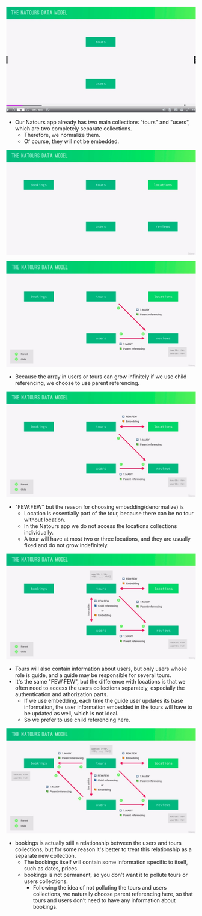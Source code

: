 ![Alt main collections](pic/01.jpg)

- Our Natours app already has two main collections "tours" and "users", which are two completely separate collections.
  - Therefore, we normalize them.
  - Of course, they will not be embedded.

![Alt other collections](pic/02.jpg)

![Alt tours/users to reviews](pic/03.jpg)

- Because the array in users or tours can grow infinitely if we use child referencing, we choose to use parent referencing.

![Alt tours to locations](pic/04.jpg)

- "FEW:FEW" but the reason for choosing embedding(denormalize) is
  - Location is essentially part of the tour, because there can be no tour without location.
  - In the Natours app we do not access the locations collections individually.
  - A tour will have at most two or three locations, and they are usually fixed and do not grow indefinitely.

![Alt tours to users](pic/05.jpg)

- Tours will also contain information about users, but only users whose role is guide, and a guide may be responsible for several tours.
- It's the same "FEW:FEW", but the difference with locations is that we often need to access the users collections separately, especially the authentication and athorization parts.
  - If we use embedding, each time the guide user updates its base information, the user information embedded in the tours will have to be updated as well, which is not ideal.
  - So we prefer to use child referencing here.

![Alt tours/users to bookings](pic/06.jpg)

- bookings is actually still a relationship between the users and tours collections, but for some reason it's better to treat this relationship as a separate new collection.
  - The bookings itself will contain some information specific to itself, such as dates, prices.
  - bookings is not permanent, so you don't want it to pollute tours or users collections.
    - Following the idea of not polluting the tours and users collections, we naturally choose parent referencing here, so that tours and users don't need to have any information about bookings.
